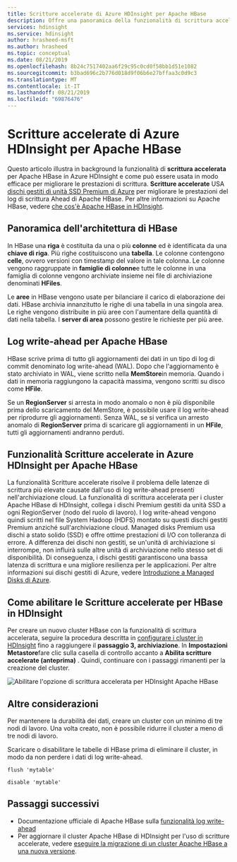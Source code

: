```yaml
---
title: Scritture accelerate di Azure HDInsight per Apache HBase
description: Offre una panoramica della funzionalità di scrittura accelerata di Azure HDInsight, che usa dischi gestiti Premium per migliorare le prestazioni del log write-ahead di Apache HBase.
services: hdinsight
ms.service: hdinsight
author: hrasheed-msft
ms.author: hrasheed
ms.topic: conceptual
ms.date: 08/21/2019
ms.openlocfilehash: 8b24c7517402aa6f29c95c0cd0f58bb1d51e1082
ms.sourcegitcommit: b3bad696c2b776d018d9f06b6e27bffaa3c0d9c3
ms.translationtype: MT
ms.contentlocale: it-IT
ms.lasthandoff: 08/21/2019
ms.locfileid: "69876476"
---
```

# <a name="azure-hdinsight-accelerated-writes-for-apache-hbase"></a>Scritture accelerate di Azure HDInsight per Apache HBase

Questo articolo illustra in background la funzionalità di **scrittura accelerata** per Apache HBase in Azure HDInsight e come può essere usata in modo efficace per migliorare le prestazioni di scrittura. **Scritture accelerate** USA [dischi gestiti di unità SSD Premium di Azure](../../virtual-machines/linux/disks-types.md#premium-ssd) per migliorare le prestazioni del log di scrittura Ahead di Apache HBase. Per altre informazioni su Apache HBase, vedere [che cos'è Apache HBase in HDInsight](apache-hbase-overview.md).

## <a name="overview-of-hbase-architecture"></a>Panoramica dell'architettura di HBase

In HBase una **riga** è costituita da una o più **colonne** ed è identificata da una **chiave di riga**. Più righe costituiscono una **tabella**. Le colonne contengono **celle**, ovvero versioni con timestamp del valore in tale colonna. Le colonne vengono raggruppate in **famiglie di colonne**e tutte le colonne in una famiglia di colonne vengono archiviate insieme nei file di archiviazione denominati **HFiles**.

Le **aree** in HBase vengono usate per bilanciare il carico di elaborazione dei dati. HBase archivia innanzitutto le righe di una tabella in una singola area. Le righe vengono distribuite in più aree con l'aumentare della quantità di dati nella tabella. I **server di area** possono gestire le richieste per più aree.

## <a name="write-ahead-log-for-apache-hbase"></a>Log write-ahead per Apache HBase

HBase scrive prima di tutto gli aggiornamenti dei dati in un tipo di log di commit denominato log write-ahead (WAL). Dopo che l'aggiornamento è stato archiviato in WAL, viene scritto nella **MemStore**in memoria. Quando i dati in memoria raggiungono la capacità massima, vengono scritti su disco come **HFile**.

Se un **RegionServer** si arresta in modo anomalo o non è più disponibile prima dello scaricamento del MemStore, è possibile usare il log write-ahead per riprodurre gli aggiornamenti. Senza WAL, se si verifica un arresto anomalo di **RegionServer** prima di scaricare gli aggiornamenti in un **HFile**, tutti gli aggiornamenti andranno perduti.

## <a name="accelerated-writes-feature-in-azure-hdinsight-for-apache-hbase"></a>Funzionalità Scritture accelerate in Azure HDInsight per Apache HBase

La funzionalità Scritture accelerate risolve il problema delle latenze di scrittura più elevate causate dall'uso di log write-ahead presenti nell'archiviazione cloud.  La funzionalità di scrittura accelerata per i cluster Apache HBase di HDInsight, collega i dischi Premium gestiti da unità SSD a ogni RegionServer (nodo del ruolo di lavoro). I log write-ahead vengono quindi scritti nel file System Hadoop (HDFS) montato su questi dischi gestiti Premium anziché sull'archiviazione cloud.  Managed disks Premium usa dischi a stato solido (SSD) e offre ottime prestazioni di I/O con tolleranza di errore.  A differenza dei dischi non gestiti, se un'unità di archiviazione si interrompe, non influirà sulle altre unità di archiviazione nello stesso set di disponibilità.  Di conseguenza, i dischi gestiti garantiscono una bassa latenza di scrittura e una migliore resilienza per le applicazioni. Per altre informazioni sui dischi gestiti di Azure, vedere [Introduzione a Managed Disks di Azure](../../virtual-machines/windows/managed-disks-overview.md). 

## <a name="how-to-enable-accelerated-writes-for-hbase-in-hdinsight"></a>Come abilitare le Scritture accelerate per HBase in HDInsight

Per creare un nuovo cluster HBase con la funzionalità di scrittura accelerata, seguire la procedura descritta in [configurare i cluster in HDInsight](../hdinsight-hadoop-provision-linux-clusters.md) fino a raggiungere il **passaggio 3, archiviazione**. In **Impostazioni Metastore**fare clic sulla casella di controllo accanto a **Abilita scritture accelerate (anteprima)** . Quindi, continuare con i passaggi rimanenti per la creazione del cluster.

![Abilitare l'opzione di scrittura accelerata per HDInsight Apache HBase](./media/apache-hbase-accelerated-writes/accelerated-writes-cluster-creation.png)

## <a name="other-considerations"></a>Altre considerazioni

Per mantenere la durabilità dei dati, creare un cluster con un minimo di tre nodi di lavoro. Una volta creato, non è possibile ridurre il cluster a meno di tre nodi di lavoro.

Scaricare o disabilitare le tabelle di HBase prima di eliminare il cluster, in modo da non perdere i dati di log write-ahead.

```
flush 'mytable'
```

```
disable 'mytable'
```

## <a name="next-steps"></a>Passaggi successivi

* Documentazione ufficiale di Apache HBase sulla [funzionalità log write-ahead](https://hbase.apache.org/book.html#wal)
* Per aggiornare il cluster Apache HBase di HDInsight per l'uso di scritture accelerate, vedere [eseguire la migrazione di un cluster Apache HBase a una nuova versione](apache-hbase-migrate-new-version.md).

